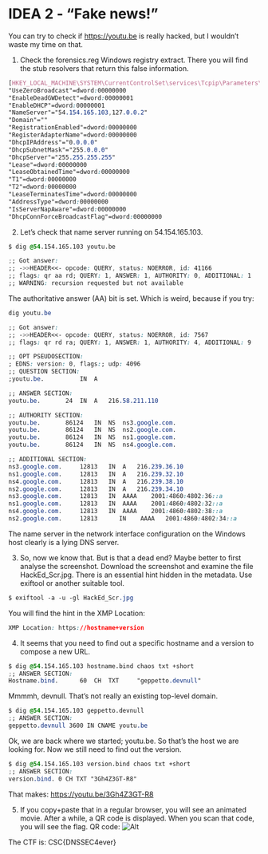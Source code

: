 # IDEA 2 - “Fake news!”

You can try to check if https://youtu.be is really hacked, but I wouldn’t waste my time on that.

1.	Check the forensics.reg Windows registry extract. There you will find the stub resolvers that return this false information.
```css
[HKEY_LOCAL_MACHINE\SYSTEM\CurrentControlSet\services\Tcpip\Parameters\Interfaces\{E1D69A76-8615-45F2-B659-5E12F955DEEA}]
"UseZeroBroadcast"=dword:00000000
"EnableDeadGWDetect"=dword:00000001
"EnableDHCP"=dword:00000001
"NameServer"="54.154.165.103,127.0.0.2"
"Domain"=""
"RegistrationEnabled"=dword:00000000
"RegisterAdapterName"=dword:00000000
"DhcpIPAddress"="0.0.0.0"
"DhcpSubnetMask"="255.0.0.0"
"DhcpServer"="255.255.255.255"
"Lease"=dword:00000000
"LeaseObtainedTime"=dword:00000000
"T1"=dword:00000000
"T2"=dword:00000000
"LeaseTerminatesTime"=dword:00000000
"AddressType"=dword:00000000
"IsServerNapAware"=dword:00000000
"DhcpConnForceBroadcastFlag"=dword:00000000
```
2.	Let’s check that name server running on 54.154.165.103. 
```css
$ dig @54.154.165.103 youtu.be 

;; Got answer:
;; ->>HEADER<<- opcode: QUERY, status: NOERROR, id: 41166
;; flags: qr aa rd; QUERY: 1, ANSWER: 1, AUTHORITY: 0, ADDITIONAL: 1
;; WARNING: recursion requested but not available
```
The authoritative answer (AA) bit is set.
Which is weird, because if you try:
```css
dig youtu.be

;; Got answer:
;; ->>HEADER<<- opcode: QUERY, status: NOERROR, id: 7567
;; flags: qr rd ra; QUERY: 1, ANSWER: 1, AUTHORITY: 4, ADDITIONAL: 9

;; OPT PSEUDOSECTION:
; EDNS: version: 0, flags:; udp: 4096
;; QUESTION SECTION:
;youtu.be.			IN	A

;; ANSWER SECTION:
youtu.be.		24	IN	A	216.58.211.110

;; AUTHORITY SECTION:
youtu.be.		86124	IN	NS	ns3.google.com.
youtu.be.		86124	IN	NS	ns2.google.com.
youtu.be.		86124	IN	NS	ns1.google.com.
youtu.be.		86124	IN	NS	ns4.google.com.

;; ADDITIONAL SECTION:
ns3.google.com.		12813	IN	A	216.239.36.10
ns1.google.com.		12813	IN	A	216.239.32.10
ns4.google.com.		12813	IN	A	216.239.38.10
ns2.google.com.		12813	IN	A	216.239.34.10
ns3.google.com.		12813	IN	AAAA	2001:4860:4802:36::a
ns1.google.com.		12813	IN	AAAA	2001:4860:4802:32::a
ns4.google.com.		12813	IN	AAAA	2001:4860:4802:38::a
ns2.google.com.		12813	   IN	 AAAA	2001:4860:4802:34::a
```
The name server in the network interface configuration on the Windows host clearly is a lying DNS server.

3.	So, now we know that. But is that a dead end? Maybe better to first analyse the screenshot.
Download the screenshot and examine the file HackEd_Scr.jpg.
There is an essential hint hidden in the metadata.
Use exiftool or another suitable tool.
```css
$ exiftool -a -u -gl HackEd_Scr.jpg
```
You will find the hint in the XMP Location:
```css
XMP Location: https://hostname+version
```

4.	It seems that you need to find out a specific hostname and a version to compose a new URL.
```css
$ dig @54.154.165.103 hostname.bind chaos txt +short
;; ANSWER SECTION:
Hostname.bind.		60 	CH 	TXT 	"geppetto.devnull"
```

Mmmmh, devnull. That’s not really an existing top-level domain. 
```css
$ dig @54.154.165.103 geppetto.devnull
;; ANSWER SECTION:
geppetto.devnull 3600 IN CNAME youtu.be
```
Ok, we are back where we started; youtu.be. So that’s the host we are looking for.
Now we still need to find out the version.
```css
$ dig @54.154.165.103 version.bind chaos txt +short
;; ANSWER SECTION:
version.bind. 0 CH TXT "3Gh4Z3GT-R8"
```

That makes: https://youtu.be/3Gh4Z3GT-R8

5.	If you copy+paste that in a regular browser, you will see an animated movie. After a while, a QR code is displayed. When you scan that code, you will see the flag.
QR code: ![Alt](/qrcode.jpeg "QR")
 

The CTF is: CSC{DNSSEC4ever}





